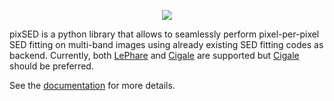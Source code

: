<p align="center"><img src="icons/icon1.png"></p>

pixSED is a python library that allows to seamlessly perform pixel-per-pixel SED fitting on multi-band images using already existing SED fitting codes as backend. Currently, both [LePhare](https://www.cfht.hawaii.edu/~arnouts/LEPHARE/lephare.html) and [Cigale](https://cigale.lam.fr/) are supported but [Cigale](https://cigale.lam.fr/) should be preferred.

See the [documentation](https://wilfriedmercier.github.io/SED/) for more details.
